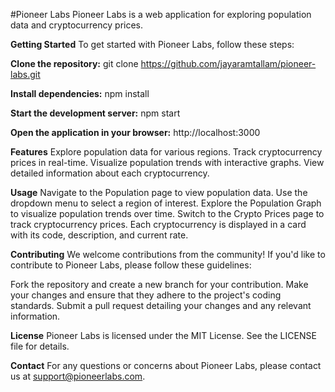 #Pioneer Labs
Pioneer Labs is a web application for exploring population data and cryptocurrency prices.

**Getting Started**
To get started with Pioneer Labs, follow these steps:

**Clone the repository:**
git clone https://github.com/jayaramtallam/pioneer-labs.git

**Install dependencies:**
npm install

**Start the development server:**
npm start

**Open the application in your browser:**
http://localhost:3000

**Features**
Explore population data for various regions.
Track cryptocurrency prices in real-time.
Visualize population trends with interactive graphs.
View detailed information about each cryptocurrency.

**Usage**
Navigate to the Population page to view population data.
Use the dropdown menu to select a region of interest.
Explore the Population Graph to visualize population trends over time.
Switch to the Crypto Prices page to track cryptocurrency prices.
Each cryptocurrency is displayed in a card with its code, description, and current rate.

**Contributing**
We welcome contributions from the community! If you'd like to contribute to Pioneer Labs, please follow these guidelines:

Fork the repository and create a new branch for your contribution.
Make your changes and ensure that they adhere to the project's coding standards.
Submit a pull request detailing your changes and any relevant information.

**License**
Pioneer Labs is licensed under the MIT License. See the LICENSE file for details.

**Contact**
For any questions or concerns about Pioneer Labs, please contact us at support@pioneerlabs.com.


